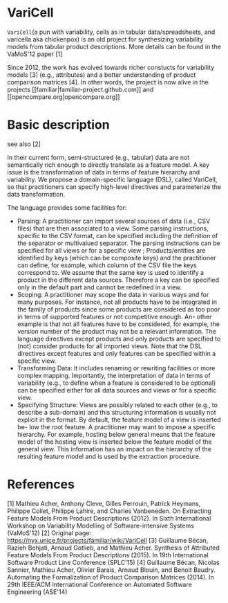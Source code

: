 VariCell
========

``VariCell``(a pun with variability, cells as in tabular data/spreadsheets, and varicella aka chickenpox) is an old project for synthesizing variability models from tabular product descriptions. 
More details can be found in the VaMoS'12 paper [1]

Since 2012, the work has evolved towards richer constucts for variability models [3] (e.g., attributes) and a better understanding of product comparison matrices [4]. 
In other words, the project is now alive in the projects [[familiar|familiar-project.github.com]] and [[opencompare.org|opencompare.org]]

Basic description
====

see also [2] 

In their current form, semi-structured (e.g., tabular) data are not semantically rich enough to directly translate as a feature model. A key issue is the transformation of data in terms of feature hierarchy and variability. We propose a domain-specific language (DSL), called VariCell, so that practitioners can specify high-level directives and parameterize the data transformation.

The language provides some facilities for:

 * Parsing: A practitioner can import several sources of data (i.e., CSV files) that are then associated to a view. Some parsing instructions, specific to the CSV format, can be specified including the definition of the separator or multivalued separator. The parsing instructions can be specified for all views or for a specific view ; Products/entities are identified by keys (which can be composite keys) and the practitioner can define, for example, which column of the CSV file the keys correspond to. We assume that the same key is used to identify a product in the different data sources. Therefore a key can be specified only in the default part and cannot be redefined in a view.
 * Scoping: A practitioner may scope the data in various ways and for many purposes. For instance, not all products have to be integrated in the family of products since some products are considered as too poor in terms of supported features or not competitive enough. An- other example is that not all features have to be considered, for example, the version number of the product may not be a relevant information. The language directives except products and only products are specified to (not) consider products for all imported views. Note that the DSL directives except features and only features can be specified within a specific view.
 * Transforming Data: It includes renaming or rewriting facilities or more complex mapping. Importantly, the interpretation of data in terms of variability (e.g., to define when a feature is considered to be optional) can be specified either for all data sources and views or for a specific view.
 * Specifying Structure: Views are possibly related to each other (e.g., to describe a sub-domain) and this structuring information is usually not explicit in the format. By default, the feature model of a view is inserted be- low the root feature. A practitioner may want to impose a specific hierarchy. For example, hosting below general means that the feature model of the hosting view is inserted below the feature model of the general view. This information has an impact on the hierarchy of the resulting feature model and is used by the extraction procedure.



References 
====
[1] Mathieu Acher, Anthony Cleve, Gilles Perrouin, Patrick Heymans, Philippe Collet, Philippe Lahire, and Charles Vanbeneden. On Extracting Feature Models From Product Descriptions (2012). In Sixth International Workshop on Variability Modelling of Software-intensive Systems (VaMoS'12)
[2] Original page: https://nyx.unice.fr/projects/familiar/wiki/VariCell
[3] Guillaume Bécan, Razieh Behjati, Arnaud Gotlieb, and Mathieu Acher. Synthesis of Attributed Feature Models From Product Descriptions (2015). In 19th International Software Product Line Conference (SPLC'15)
[4] Guillaume Bécan, Nicolas Sannier, Mathieu Acher, Olivier Barais, Arnaud Blouin, and Benoit Baudry. Automating the Formalization of Product Comparison Matrices (2014). In 29th IEEE/ACM International Conference on Automated Software Engineering (ASE'14)


